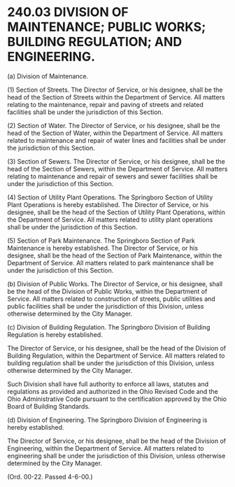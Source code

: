 240.03 DIVISION OF MAINTENANCE; PUBLIC WORKS; BUILDING REGULATION; AND ENGINEERING.
===================================================================================

​(a) Division of Maintenance.

​(1) Section of Streets. The Director of Service, or his designee, shall
be the head of the Section of Streets within the Department of Service.
All matters relating to the maintenance, repair and paving of streets
and related facilities shall be under the jurisdiction of this Section.

​(2) Section of Water. The Director of Service, or his designee, shall
be the head of the Section of Water, within the Department of Service.
All matters related to maintenance and repair of water lines and
facilities shall be under the jurisdiction of this Section.

​(3) Section of Sewers. The Director of Service, or his designee, shall
be the head of the Section of Sewers, within the Department of Service.
All matters relating to maintenance and repair of sewers and sewer
facilities shall be under the jurisdiction of this Section.

​(4) Section of Utility Plant Operations. The Springboro Section of
Utility Plant Operations is hereby established. The Director of Service,
or his designee, shall be the head of the Section of Utility Plant
Operations, within the Department of Service. All matters related to
utility plant operations shall be under the jurisdiction of this
Section.

​(5) Section of Park Maintenance. The Springboro Section of Park
Maintenance is hereby established. The Director of Service, or his
designee, shall be the head of the Section of Park Maintenance, within
the Department of Service. All matters related to park maintenance shall
be under the jurisdiction of this Section.

​(b) Division of Public Works. The Director of Service, or his designee,
shall be the head of the Division of Public Works, within the Department
of Service. All matters related to construction of streets, public
utilities and public facilities shall be under the jurisdiction of this
Division, unless otherwise determined by the City Manager.

​(c) Division of Building Regulation. The Springboro Division of
Building Regulation is hereby established.

The Director of Service, or his designee, shall be the head of the
Division of Building Regulation, within the Department of Service. All
matters related to building regulation shall be under the jurisdiction
of this Division, unless otherwise determined by the City Manager.

Such Division shall have full authority to enforce all laws, statutes
and regulations as provided and authorized in the Ohio Revised Code and
the Ohio Administrative Code pursuant to the certification approved by
the Ohio Board of Building Standards.

​(d) Division of Engineering. The Springboro Division of Engineering is
hereby established.

The Director of Service, or his designee, shall be the head of the
Division of Engineering, within the Department of Service. All matters
related to engineering shall be under the jurisdiction of this Division,
unless otherwise determined by the City Manager.

(Ord. 00-22. Passed 4-6-00.)
